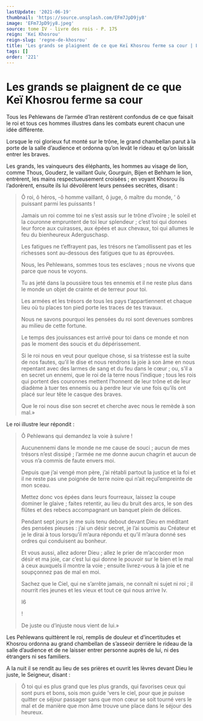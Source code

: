 ```yaml
---
lastUpdate: '2021-06-19'
thumbnail: 'https://source.unsplash.com/EFm7JpD9jy8'
image: 'EFm7JpD9jy8.jpeg'
source: tome IV - livre des rois - P. 175
reign: 'Keï Khosrou'
reign-slug: 'regne-de-khosrou'
title: 'Les grands se plaignent de ce que Keï Khosrou ferme sa cour | Le Livre des Rois | Shâhnâmeh'
tags: []
order: '221'
---
```


# Les grands se plaignent de ce que Keï Khosrou ferme sa cour

Tous les Pehlewans de l’armée d’Iran restèrent confondus de ce que faisait le roi et tous ces hommes illustres dans les combats eurent chacun une idée différente.

Lorsque le roi glorieux fut monté sur le trône, le grand chambellan parut à la porte de la salle d’audience et ordonna qu’on levât le rideau et qu’on laissât entrer les braves.

Les grands, les vainqueurs des éléphants, les hommes au visage de lion, comme Thous, Gouderz, le vaillant Guiv, Gourguin, Bijen et Behham le lion, entrèrent, les mains respectueusement croisées ; en voyant Khosrou ils l’adorèrent, ensuite ils lui dévoilèrent leurs pensées secrètes, disant :

> Ô roi, ô héros,
> -ô homme vaillant, ô juge, ô maître du monde, ’
> ô puissant parmi les puissants !
>
> Jamais un roi comme toi ne s’est assis sur le trône d’ivoire ; le soleil et la couronne empruntent de toi leur splendeur ; c’est toi qui donnes leur force aux cuirasses, aux épées et aux chevaux, toi qui allumes le feu du bienheureux Aderguschasp.
>
> Les fatigues ne t’effrayent pas, les trésors ne t’amollissent pas et les richesses sont au-dessous des fatigues que tu as éprouvées.
>
> Nous, les Pehlewans, sommes tous tes esclaves ; nous ne vivons que parce que nous te voyons.
>
> Tu as jeté dans la poussière tous tes ennemis et il ne reste plus dans le monde un objet de crainte et de terreur pour toi.
>
> Les armées et les trésors de tous les pays t’appartiennent et chaque lieu où tu places ton pied porte les traces de tes travaux.
>
> Nous ne savons pourquoi les pensées du roi sont devenues sombres au milieu de cette fortune.
>
> Le temps des jouissances est arrivé pour toi dans ce monde et non pas le moment des soucis et du dépérissement.
>
> Si le roi nous en veut pour quelque chose, si sa tristesse est la suite de nos fautes, qu’il le dise et nous rendrons la joie à son âme en nous repentant avec des larmes de sang et du feu dans le cœur ; ou, s’il a en secret un ennemi, que le roi de la terre nous l’indique ; tous les rois qui portent des couronnes mettent l’honnent de leur trône et de leur diadème à tuer tes ennemis ou à perdre leur vie une fois qu’ils ont placé sur leur tête le casque des braves.
>
> Que le roi nous dise son secret et cherche avec nous le remède à son mal.»

Le roi illustre leur répondit :

> Ô Pehlewans qui demandez la voie à suivre !
>
> Aucunennemi dans le monde ne me cause de souci ; aucun de mes trésors n’est dissipé ; l’armée ne me donne aucun chagrin et aucun de vous n’a commis de faute envers moi.
>
> Depuis que j’ai vengé mon père, j’ai rétabli partout la justice et la foi et il ne reste pas une poignée de terre noire qui n’ait reçul’empreinte de mon sceau.
>
> Mettez donc vos épées dans leurs fourreaux, laissez la coupe dominer le glaive ; faites retentir, au lieu du bruit des arcs, le son des flûtes et des rebecs accompagnant un banquet plein de délices.
>
> Pendant sept jours je me suis tenu debout devant Dieu en méditant des pensées pieuses : j’ai un désir secret, je l’ai soumis au Créateur et je le dirai à tous lorsqu’il m’aura répondu et qu’il m’aura donné ses ordres qui conduisent au bonheur.
>
> Et vous aussi, allez adorer Dieu ; allez le prier de m’accorder mon désir et ma joie, car c’est lui qui donne le pouvoir sur le bien et le mal à ceux auxquels il montre la voie ; ensuite livrez-vous à la joie et ne soupçonnez pas de mal en moi.
>
> Sachez que le Ciel, qui ne s’arrête jamais, ne connaît ni sujet ni roi ; il nourrit rles jeunes et les vieux et tout ce qui nous arrive Iv.
>
> I6
>
> !
>
> De juste ou d’injuste nous vient de lui.»

Les Pehlewans quittèrent le roi, remplis de douleur et d’incertitudes et Khosrou ordonna au grand chambellan de s’asseoir derrière le rideau de la salle d’audience et de ne laisser entrer personne auprès de lui, ni des étrangers ni ses familiers.

A la nuit il se rendit au lieu de ses prières et ouvrit les lèvres devant Dieu le juste, le Seigneur, disant :

> Ô toi qui es plus grand que les plus grands, qui favorises ceux qui sont purs et bons, sois mon guide
> ’vers le ciel, pour que je puisse quitter ce séjour passager sans que mon cœur se soit tourné vers le mal et de manière que mon âme trouve une place dans le séjour des heureux.
